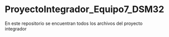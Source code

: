 # ProyectoIntegrador_Equipo7_DSM32
En este repositorio se encuentran todos los archivos del proyecto integrador
